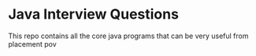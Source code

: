 # Java Interview Questions
This repo contains all the core java programs that can be very useful from placement pov

